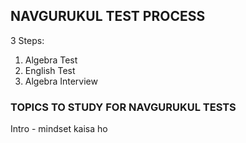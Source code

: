 ## NAVGURUKUL TEST PROCESS

 3 Steps: 
 1. Algebra Test 
 2. English Test
 3. Algebra Interview 

### TOPICS TO STUDY FOR NAVGURUKUL TESTS
Intro - mindset kaisa ho




